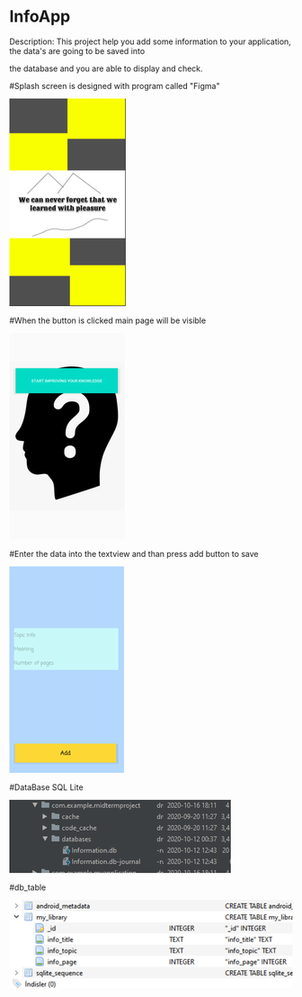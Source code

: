 # InfoApp

Description: This project help you add some information to your application, the data's are going to be saved into

the database and you are able to display and check.

#Splash screen is designed with program called "Figma"

![Splash.png](https://github.com/advancepro/InfoApp/blob/master/mid/splash.PNG)

#When the button is clicked main page will be visible

![go.png](https://github.com/advancepro/InfoApp/blob/master/mid/go.PNG)

#Enter the data into the textview and than press add button to save

![add.png](https://github.com/advancepro/InfoApp/blob/master/mid/add.PNG)

#DataBase SQL Lite

![database.png](https://github.com/advancepro/InfoApp/blob/master/mid/database.PNG)

#db_table

![db_table](https://github.com/advancepro/InfoApp/blob/master/mid/db_table.PNG)
